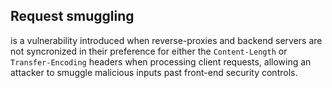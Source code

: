 ## Request smuggling
is a vulnerability introduced when reverse-proxies and backend servers are not syncronized in their preference for either the ```Content-Length```
or ```Transfer-Encoding``` headers when processing client requests, allowing an attacker to smuggle malicious inputs past front-end security controls.
